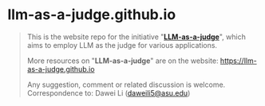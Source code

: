 # llm-as-a-judge.github.io

> This is the website repo for the initiative "**[LLM-as-a-judge](https://llm-as-a-judge.github.io)**", which aims to employ LLM as the judge for various applications.
>
> More resources on "**LLM-as-a-judge**" are on the website: https://llm-as-a-judge.github.io
>
>Any suggestion, comment or related discussion is welcome. Correspondence to: Dawei Li (<daweili5@asu.edu>)